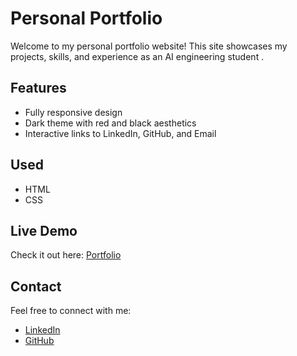 # Personal Portfolio
Welcome to my personal portfolio website! This site showcases my projects, skills, and experience as an AI engineering student .
## Features
- Fully responsive design
- Dark theme with red and black aesthetics
- Interactive links to LinkedIn, GitHub, and Email
## Used
- HTML
- CSS
## Live Demo
Check it out here: [Portfolio](https://taha2053.github.io/ATK-LOG.github.io/)
## Contact
Feel free to connect with me:
- [LinkedIn](https://www.linkedin.com/in/al-mouthana-taha-khalfallah-841237261/)
- [GitHub](https://github.com/Taha2053)
